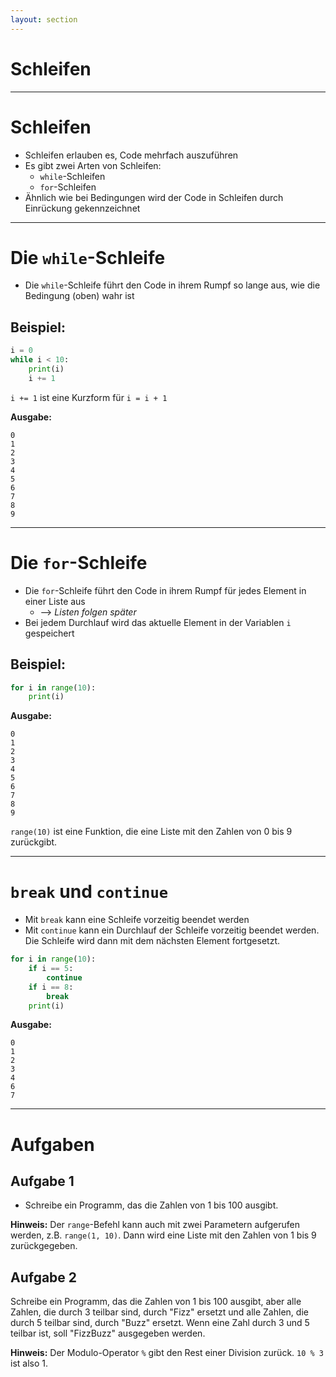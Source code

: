 ```yaml
---
layout: section
---
```


# Schleifen

---

# Schleifen

- Schleifen erlauben es, Code mehrfach auszuführen
- Es gibt zwei Arten von Schleifen:
  - `while`-Schleifen
  - `for`-Schleifen
- Ähnlich wie bei Bedingungen wird der Code in Schleifen durch Einrückung gekennzeichnet

---

# Die `while`-Schleife

- Die `while`-Schleife führt den Code in ihrem Rumpf so lange aus, wie die Bedingung (oben) wahr ist

## Beispiel:

```python
i = 0
while i < 10:
    print(i)
    i += 1
```

`i += 1` ist eine Kurzform für `i = i + 1`

**Ausgabe:**

```
0
1
2
3
4
5
6
7
8
9
```

---

# Die `for`-Schleife

- Die `for`-Schleife führt den Code in ihrem Rumpf für jedes Element in einer Liste aus
  - --> _Listen folgen später_
- Bei jedem Durchlauf wird das aktuelle Element in der Variablen `i` gespeichert

## Beispiel:

```python
for i in range(10):
    print(i)
```

**Ausgabe:**

```
0
1
2
3
4
5
6
7
8
9
```

`range(10)` ist eine Funktion, die eine Liste mit den Zahlen von 0 bis 9 zurückgibt.

---

# `break` und `continue`

- Mit `break` kann eine Schleife vorzeitig beendet werden
- Mit `continue` kann ein Durchlauf der Schleife vorzeitig beendet werden. Die Schleife wird dann mit dem nächsten Element fortgesetzt.

```python
for i in range(10):
    if i == 5:
        continue
    if i == 8:
        break
    print(i)
```

**Ausgabe:**

```
0
1
2
3
4
6
7
```

---

# Aufgaben

## Aufgabe 1

- Schreibe ein Programm, das die Zahlen von 1 bis 100 ausgibt.

**Hinweis:**
Der `range`-Befehl kann auch mit zwei Parametern aufgerufen werden, z.B. `range(1, 10)`. Dann wird eine Liste mit den Zahlen von 1 bis 9 zurückgegeben.

## Aufgabe 2

Schreibe ein Programm, das die Zahlen von 1 bis 100 ausgibt, aber alle Zahlen, die durch 3 teilbar sind, durch "Fizz" ersetzt und alle Zahlen, die durch 5 teilbar sind, durch "Buzz" ersetzt.
Wenn eine Zahl durch 3 und 5 teilbar ist, soll "FizzBuzz" ausgegeben werden.

**Hinweis:**
Der Modulo-Operator `%` gibt den Rest einer Division zurück. `10 % 3` ist also 1.
